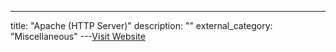 ---
title: "Apache (HTTP Server)"
description: ""
external_category: "Miscellaneous"
---[Visit Website](https://github.com/daffainfo/AllAboutBugBounty/blob/master/Technologies/Apache%20HTTP%20Server.md)

